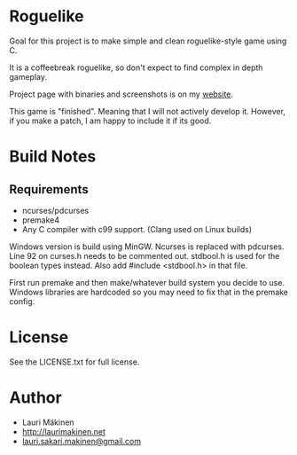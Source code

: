 Roguelike
=========

Goal for this project is to make simple and clean roguelike-style game using C.

It is a coffeebreak roguelike, so don't expect to find complex in depth gameplay.

Project page with binaries and screenshots is on my [website](http://www.laurimakinen.net/projects/gunhack.html).

This game is "finished". Meaning that I will not actively develop it. However, if you make a patch, I am happy to include it if its good.

Build Notes
===========

## Requirements
* ncurses/pdcurses
* premake4
* Any C compiler with c99 support. (Clang used on Linux builds)

Windows version is build using MinGW. Ncurses is replaced with pdcurses. Line 92 on curses.h needs to be commented out. stdbool.h is used for the boolean types instead.
Also add #include <stdbool.h> in that file. 

First run premake and then make/whatever build system you decide to use. Windows libraries are hardcoded so you may need to fix that in the premake config.

License
=======

See the LICENSE.txt for full license.

Author
======

* Lauri Mäkinen
* http://laurimakinen.net
* lauri.sakari.makinen@gmail.com
